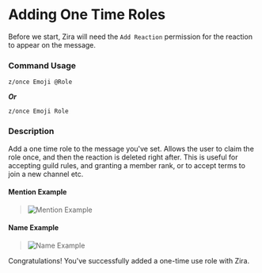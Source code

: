 # Adding One Time Roles

Before we start, Zira will need the `Add Reaction` permission for the reaction to appear on the message.

### Command Usage

```z/once Emoji @Role```

***Or*** 

```z/once Emoji Role```

### Description

Add a one time role to the message you've set. Allows the user to claim the role once, and then the reaction is deleted right after. This is useful for accepting guild rules, and granting a member rank, or to accept terms to join a new channel etc.

#### Mention Example
>![Mention Example](http://i.imjake.me/files/0wdse.png)

#### Name Example
>![Name Example](http://i.imjake.me/files/uylnu.png)

Congratulations! You've successfully added a one-time use role with Zira.
